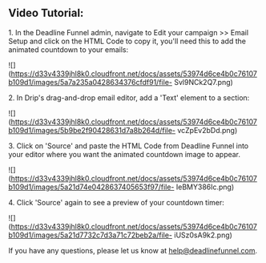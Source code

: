 ##  Video Tutorial:

1\.  In the Deadline Funnel admin, navigate to Edit your campaign >> Email Setup and click on the HTML Code to copy it, you'll need this to add the animated countdown to your emails: 

![](https://d33v4339jhl8k0.cloudfront.net/docs/assets/53974d6ce4b0c76107b109d1/images/5a7a235a0428634376cfdf91/file-
Svl9NCk2Q7.png)


2\. In Drip's drag-and-drop email editor, add a 'Text' element to a section: 

![](https://d33v4339jhl8k0.cloudfront.net/docs/assets/53974d6ce4b0c76107b109d1/images/5b9be2f90428631d7a8b264d/file-
vcZpEv2bDd.png)


3\. Click on 'Source' and paste the HTML Code from Deadline Funnel into your editor where you want the animated countdown image to appear. 

![](https://d33v4339jhl8k0.cloudfront.net/docs/assets/53974d6ce4b0c76107b109d1/images/5a21d74e0428637405653f97/file-
IeBMY386Ic.png)


4\. Click 'Source' again to see a preview of your countdown timer: 

![](https://d33v4339jhl8k0.cloudfront.net/docs/assets/53974d6ce4b0c76107b109d1/images/5a21d7732c7d3a71c72beb2a/file-
iUSz0sA9k2.png)

If you have any questions, please let us know at
[help@deadlinefunnel.com](mailto:mailto:help@deadlinefunnel.com).

